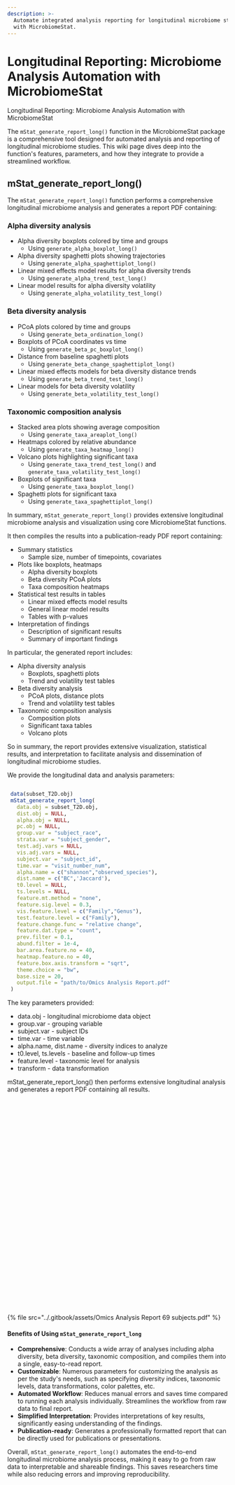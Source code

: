 ```yaml
---
description: >-
  Automate integrated analysis reporting for longitudinal microbiome studies
  with MicrobiomeStat.
---
```


# Longitudinal Reporting: Microbiome Analysis Automation with MicrobiomeStat

Longitudinal Reporting: Microbiome Analysis Automation with MicrobiomeStat

The `mStat_generate_report_long()` function in the MicrobiomeStat package is a comprehensive tool designed for automated analysis and reporting of longitudinal microbiome studies. This wiki page dives deep into the function's features, parameters, and how they integrate to provide a streamlined workflow.

## mStat\_generate\_report\_long()

The `mStat_generate_report_long()` function performs a comprehensive longitudinal microbiome analysis and generates a report PDF containing:

### Alpha diversity analysis

* Alpha diversity boxplots colored by time and groups
  * Using `generate_alpha_boxplot_long()`
* Alpha diversity spaghetti plots showing trajectories
  * Using `generate_alpha_spaghettiplot_long()`
* Linear mixed effects model results for alpha diversity trends
  * Using `generate_alpha_trend_test_long()`
* Linear model results for alpha diversity volatility
  * Using `generate_alpha_volatility_test_long()`

### Beta diversity analysis

* PCoA plots colored by time and groups
  * Using `generate_beta_ordination_long()`
* Boxplots of PCoA coordinates vs time
  * Using `generate_beta_pc_boxplot_long()`
* Distance from baseline spaghetti plots
  * Using `generate_beta_change_spaghettiplot_long()`
* Linear mixed effects models for beta diversity distance trends
  * Using `generate_beta_trend_test_long()`
* Linear models for beta diversity volatility
  * Using `generate_beta_volatility_test_long()`

### Taxonomic composition analysis

* Stacked area plots showing average composition
  * Using `generate_taxa_areaplot_long()`
* Heatmaps colored by relative abundance
  * Using `generate_taxa_heatmap_long()`
* Volcano plots highlighting significant taxa
  * Using `generate_taxa_trend_test_long()` and `generate_taxa_volatility_test_long()`
* Boxplots of significant taxa
  * Using `generate_taxa_boxplot_long()`
* Spaghetti plots for significant taxa
  * Using `generate_taxa_spaghettiplot_long()`

In summary, `mStat_generate_report_long()` provides extensive longitudinal microbiome analysis and visualization using core MicrobiomeStat functions.

It then compiles the results into a publication-ready PDF report containing:

* Summary statistics
  * Sample size, number of timepoints, covariates
* Plots like boxplots, heatmaps
  * Alpha diversity boxplots
  * Beta diversity PCoA plots
  * Taxa composition heatmaps
* Statistical test results in tables
  * Linear mixed effects model results
  * General linear model results
  * Tables with p-values
* Interpretation of findings
  * Description of significant results
  * Summary of important findings

In particular, the generated report includes:

* Alpha diversity analysis
  * Boxplots, spaghetti plots
  * Trend and volatility test tables
* Beta diversity analysis
  * PCoA plots, distance plots
  * Trend and volatility test tables
* Taxonomic composition analysis
  * Composition plots
  * Significant taxa tables
  * Volcano plots

So in summary, the report provides extensive visualization, statistical results, and interpretation to facilitate analysis and dissemination of longitudinal microbiome studies.

We provide the longitudinal data and analysis parameters:

```r

 data(subset_T2D.obj)
 mStat_generate_report_long(
   data.obj = subset_T2D.obj,
   dist.obj = NULL,
   alpha.obj = NULL,
   pc.obj = NULL,
   group.var = "subject_race",
   strata.var = "subject_gender",
   test.adj.vars = NULL,
   vis.adj.vars = NULL,
   subject.var = "subject_id",
   time.var = "visit_number_num",
   alpha.name = c("shannon","observed_species"),
   dist.name = c("BC",'Jaccard'),
   t0.level = NULL,
   ts.levels = NULL,
   feature.mt.method = "none",
   feature.sig.level = 0.3,
   vis.feature.level = c("Family","Genus"),
   test.feature.level = c("Family"),
   feature.change.func = "relative change",
   feature.dat.type = "count",
   prev.filter = 0.1,
   abund.filter = 1e-4,
   bar.area.feature.no = 40,
   heatmap.feature.no = 40,
   feature.box.axis.transform = "sqrt",
   theme.choice = "bw",
   base.size = 20,
   output.file = "path/to/Omics Analysis Report.pdf"
 )

```

The key parameters provided:

* data.obj - longitudinal microbiome data object
* group.var - grouping variable
* subject.var - subject IDs
* time.var - time variable
* alpha.name, dist.name - diversity indices to analyze
* t0.level, ts.levels - baseline and follow-up times
* feature.level - taxonomic level for analysis
* transform - data transformation

mStat\_generate\_report\_long() then performs extensive longitudinal analysis and generates a report PDF containing all results.

<figure><img src="../.gitbook/assets/Omics Analysis Report 69 subjects_page-0001.jpg" alt=""><figcaption></figcaption></figure>

<figure><img src="../.gitbook/assets/Omics Analysis Report 69 subjects_page-0002.jpg" alt=""><figcaption></figcaption></figure>

<figure><img src="../.gitbook/assets/Omics Analysis Report 69 subjects_page-0003.jpg" alt=""><figcaption></figcaption></figure>

<figure><img src="../.gitbook/assets/Omics Analysis Report 69 subjects_page-0004.jpg" alt=""><figcaption></figcaption></figure>

<figure><img src="../.gitbook/assets/Omics Analysis Report 69 subjects_page-0005.jpg" alt=""><figcaption></figcaption></figure>

<figure><img src="../.gitbook/assets/Omics Analysis Report 69 subjects_page-0006.jpg" alt=""><figcaption></figcaption></figure>

<figure><img src="../.gitbook/assets/Omics Analysis Report 69 subjects_page-0007.jpg" alt=""><figcaption></figcaption></figure>

<figure><img src="../.gitbook/assets/Omics Analysis Report 69 subjects_page-0008.jpg" alt=""><figcaption></figcaption></figure>

<figure><img src="../.gitbook/assets/Omics Analysis Report 69 subjects_page-0009.jpg" alt=""><figcaption></figcaption></figure>

<figure><img src="../.gitbook/assets/Omics Analysis Report 69 subjects_page-0010.jpg" alt=""><figcaption></figcaption></figure>

<figure><img src="../.gitbook/assets/Omics Analysis Report 69 subjects_page-0011.jpg" alt=""><figcaption></figcaption></figure>

<figure><img src="../.gitbook/assets/Omics Analysis Report 69 subjects_page-0012.jpg" alt=""><figcaption></figcaption></figure>

<figure><img src="../.gitbook/assets/Omics Analysis Report 69 subjects_page-0013.jpg" alt=""><figcaption></figcaption></figure>

<figure><img src="../.gitbook/assets/Omics Analysis Report 69 subjects_page-0014.jpg" alt=""><figcaption></figcaption></figure>

<figure><img src="../.gitbook/assets/Omics Analysis Report 69 subjects_page-0015.jpg" alt=""><figcaption></figcaption></figure>

<figure><img src="../.gitbook/assets/Omics Analysis Report 69 subjects_page-0016.jpg" alt=""><figcaption></figcaption></figure>

<figure><img src="../.gitbook/assets/Omics Analysis Report 69 subjects_page-0017.jpg" alt=""><figcaption></figcaption></figure>

<figure><img src="../.gitbook/assets/Omics Analysis Report 69 subjects_page-0018.jpg" alt=""><figcaption></figcaption></figure>

<figure><img src="../.gitbook/assets/Omics Analysis Report 69 subjects_page-0019.jpg" alt=""><figcaption></figcaption></figure>

<figure><img src="../.gitbook/assets/Omics Analysis Report 69 subjects_page-0020.jpg" alt=""><figcaption></figcaption></figure>

<figure><img src="../.gitbook/assets/Omics Analysis Report 69 subjects_page-0021.jpg" alt=""><figcaption></figcaption></figure>

<figure><img src="../.gitbook/assets/Omics Analysis Report 69 subjects_page-0022.jpg" alt=""><figcaption></figcaption></figure>

<figure><img src="../.gitbook/assets/Omics Analysis Report 69 subjects_page-0023.jpg" alt=""><figcaption></figcaption></figure>

<figure><img src="../.gitbook/assets/Omics Analysis Report 69 subjects_page-0024.jpg" alt=""><figcaption></figcaption></figure>

<figure><img src="../.gitbook/assets/Omics Analysis Report 69 subjects_page-0025.jpg" alt=""><figcaption></figcaption></figure>

<figure><img src="../.gitbook/assets/Omics Analysis Report 69 subjects_page-0026.jpg" alt=""><figcaption></figcaption></figure>

<figure><img src="../.gitbook/assets/Omics Analysis Report 69 subjects_page-0027.jpg" alt=""><figcaption></figcaption></figure>

<figure><img src="../.gitbook/assets/Omics Analysis Report 69 subjects_page-0028.jpg" alt=""><figcaption></figcaption></figure>

<figure><img src="../.gitbook/assets/Omics Analysis Report 69 subjects_page-0029.jpg" alt=""><figcaption></figcaption></figure>

<figure><img src="../.gitbook/assets/Omics Analysis Report 69 subjects_page-0030.jpg" alt=""><figcaption></figcaption></figure>

<figure><img src="../.gitbook/assets/Omics Analysis Report 69 subjects_page-0031.jpg" alt=""><figcaption></figcaption></figure>

<figure><img src="../.gitbook/assets/Omics Analysis Report 69 subjects_page-0032.jpg" alt=""><figcaption></figcaption></figure>

<figure><img src="../.gitbook/assets/Omics Analysis Report 69 subjects_page-0033.jpg" alt=""><figcaption></figcaption></figure>

<figure><img src="../.gitbook/assets/Omics Analysis Report 69 subjects_page-0034.jpg" alt=""><figcaption></figcaption></figure>

<figure><img src="../.gitbook/assets/Omics Analysis Report 69 subjects_page-0035.jpg" alt=""><figcaption></figcaption></figure>


{% file src="../.gitbook/assets/Omics Analysis Report 69 subjects.pdf" %}

#### Benefits of Using `mStat_generate_report_long`

* **Comprehensive**: Conducts a wide array of analyses including alpha diversity, beta diversity, taxonomic composition, and compiles them into a single, easy-to-read report.
* **Customizable**: Numerous parameters for customizing the analysis as per the study's needs, such as specifying diversity indices, taxonomic levels, data transformations, color palettes, etc.
* **Automated Workflow**: Reduces manual errors and saves time compared to running each analysis individually. Streamlines the workflow from raw data to final report.
* **Simplified Interpretation**: Provides interpretations of key results, significantly easing understanding of the findings.
* **Publication-ready**: Generates a professionally formatted report that can be directly used for publications or presentations.

Overall, `mStat_generate_report_long()` automates the end-to-end longitudinal microbiome analysis process, making it easy to go from raw data to interpretable and shareable findings. This saves researchers time while also reducing errors and improving reproducibility.
